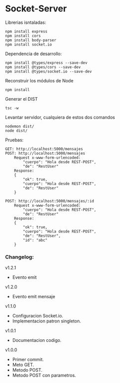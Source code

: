 
# Socket-Server

Librerias isntaladas:
```
npm install express
npm install cors
npm install body-parser
npm install socket.io
```

Dependencia de desarrollo:
```
npm install @types/express --save-dev
npm install @types/cors --save-dev
npm install @types/socket.io --save-dev
```

Reconstruir los módulos de Node
```
npm install
```

Generar el DIST
```
tsc -w
```

Levantar servidor, cualquiera de estos dos comandos
```
nodemon dist/
node dist/
```

Pruebas:
```
GET: http://localhost:5000/mensajes
POST: http://localhost:5000/mensajes
    Request x-www-form-urlencoded:
        "cuerpo": "Hola desde REST-POST",
        "de": "RestUser"
    Response:
    {
        "ok": true,
        "cuerpo": "Hola desde REST-POST",
        "de": "RestUser"
    }
    
POST: http://localhost:5000/mensajes/:id
    Request x-www-form-urlencoded:
        "cuerpo": "Hola desde REST-POST",
        "de": "RestUser"
    Response:
    {
        "ok": true,
        "cuerpo": "Hola desde REST-POST",
        "de": "RestUser",
        "id": "abc"
    }
```

### Changelog:

v1.2.1
* Evento emit

v1.2.0
* Evento emit mensaje

v1.1.0
* Configuracion Socket.io.
* Implementacion patron singleton.

v1.0.1
* Documentacion codigo.

v1.0.0
* Primer commit.
* Meto GET.
* Metodo POST.
* Metodo POST con parametros.